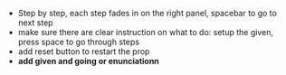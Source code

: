 - Step by step, each step fades in on the right panel, spacebar to go to next step
- make sure there are clear instruction on what to do: setup the given, press space to go through steps
- add reset button to restart the prop
- **add given and going or enunciationn**